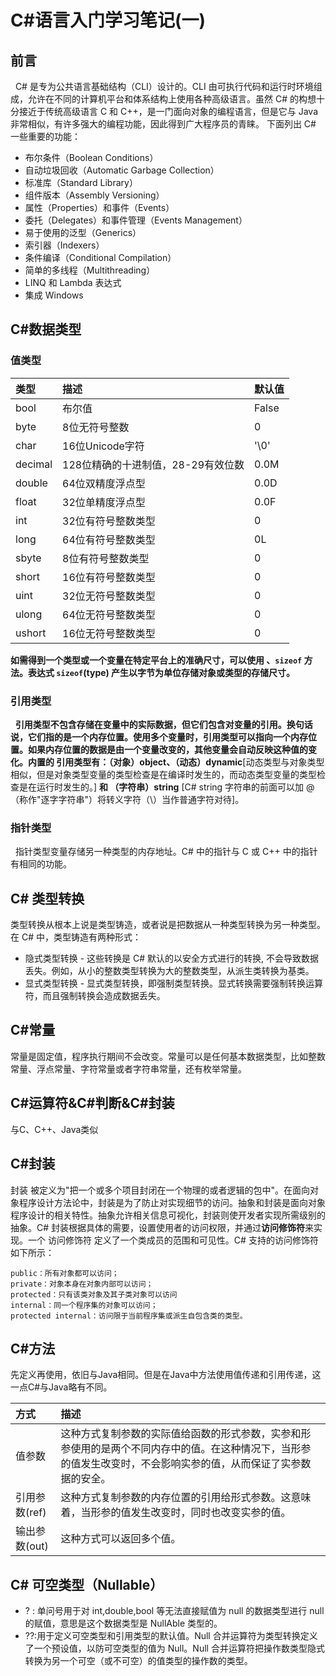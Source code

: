 # C#语言入门学习笔记(一) #
## 前言 ##
&nbsp;&nbsp;C# 是专为公共语言基础结构（CLI）设计的。CLI 由可执行代码和运行时环境组成，允许在不同的计算机平台和体系结构上使用各种高级语言。虽然 C# 的构想十分接近于传统高级语言 C 和 C++，是一门面向对象的编程语言，但是它与 Java 非常相似，有许多强大的编程功能，因此得到广大程序员的青睐。
下面列出 C# 一些重要的功能：

-	布尔条件（Boolean Conditions）
-	自动垃圾回收（Automatic Garbage Collection）
-	标准库（Standard Library）
-	组件版本（Assembly Versioning）
-	属性（Properties）和事件（Events）
-	委托（Delegates）和事件管理（Events Management）
-	易于使用的泛型（Generics）
-	索引器（Indexers）
-	条件编译（Conditional Compilation）
-	简单的多线程（Multithreading）
-	LINQ 和 Lambda 表达式
-	集成 Windows

## C#数据类型 ##
### 值类型 ###
|类型|描述|默认值|
|:-|:-|:-|
|bool|布尔值|False|
|byte|8位无符号整数|0|
|char|16位Unicode字符|'\0'|
|decimal|128位精确的十进制值，28-29有效位数|0.0M|
|double|64位双精度浮点型|0.0D|
|float|32位单精度浮点型|0.0F|
|int|32位有符号整数类型|0|
|long|64位有符号整数类型|0L|
|sbyte|8位有符号整数类型|0|
|short|16位有符号整数类型|0|
|uint|32位无符号整数类型|0|
|ulong|64位无符号整数类型|0|
|ushort|16位无符号整数类型|0|
**如需得到一个类型或一个变量在特定平台上的准确尺寸，可以使用 、`sizeof` 方法。表达式 `sizeof`(type) 产生以字节为单位存储对象或类型的存储尺寸。**
### 引用类型 ###
&nbsp;&nbsp;**引用类型不包含存储在变量中的实际数据，但它们包含对变量的引用。换句话说，它们指的是一个内存位置。使用多个变量时，引用类型可以指向一个内存位置。如果内存位置的数据是由一个变量改变的，其他变量会自动反映这种值的变化。内置的 引用类型有：（对象）object、（动态）dynamic**[动态类型与对象类型相似，但是对象类型变量的类型检查是在编译时发生的，而动态类型变量的类型检查是在运行时发生的。] **和 （字符串）string** [C# string 字符串的前面可以加 @（称作"逐字字符串"）将转义字符（\）当作普通字符对待]。
### 指针类型 ###
&nbsp;&nbsp;指针类型变量存储另一种类型的内存地址。C# 中的指针与 C 或 C++ 中的指针有相同的功能。
## C# 类型转换 ##
类型转换从根本上说是类型铸造，或者说是把数据从一种类型转换为另一种类型。在 C# 中，类型铸造有两种形式：

-	隐式类型转换 - 这些转换是 C# 默认的以安全方式进行的转换, 不会导致数据丢失。例如，从小的整数类型转换为大的整数类型，从派生类转换为基类。
-	显式类型转换 - 显式类型转换，即强制类型转换。显式转换需要强制转换运算符，而且强制转换会造成数据丢失。

## C#常量 ##
常量是固定值，程序执行期间不会改变。常量可以是任何基本数据类型，比如整数常量、浮点常量、字符常量或者字符串常量，还有枚举常量。
## C#运算符&C#判断&C#封装 ##
与C、C++、Java类似
## C#封装 ##
封装 被定义为"把一个或多个项目封闭在一个物理的或者逻辑的包中"。在面向对象程序设计方法论中，封装是为了防止对实现细节的访问。抽象和封装是面向对象程序设计的相关特性。抽象允许相关信息可视化，封装则使开发者实现所需级别的抽象。C# 封装根据具体的需要，设置使用者的访问权限，并通过**访问修饰符**来实现。一个 访问修饰符 定义了一个类成员的范围和可见性。C# 支持的访问修饰符如下所示：

	public：所有对象都可以访问；
	private：对象本身在对象内部可以访问；
	protected：只有该类对象及其子类对象可以访问
	internal：同一个程序集的对象可以访问；
	protected internal：访问限于当前程序集或派生自包含类的类型。

## C#方法 ##
先定义再使用，依旧与Java相同。但是在Java中方法使用值传递和引用传递，这一点C#与Java略有不同。

|方式|描述|
|:-|:-|
|值参数|这种方式复制参数的实际值给函数的形式参数，实参和形参使用的是两个不同内存中的值。在这种情况下，当形参的值发生改变时，不会影响实参的值，从而保证了实参数据的安全。|
|引用参数(ref)|这种方式复制参数的内存位置的引用给形式参数。这意味着，当形参的值发生改变时，同时也改变实参的值。|
|输出参数(out)|这种方式可以返回多个值。|
## C# 可空类型（Nullable） ##
-	? : 单问号用于对 int,double,bool 等无法直接赋值为 null 的数据类型进行 null 的赋值，意思是这个数据类型是 NullAble 类型的。
-	??:用于定义可空类型和引用类型的默认值。Null 合并运算符为类型转换定义了一个预设值，以防可空类型的值为 Null。Null 合并运算符把操作数类型隐式转换为另一个可空（或不可空）的值类型的操作数的类型。